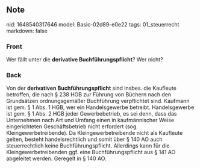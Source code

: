 ## Note
nid: 1648540317646
model: Basic-02d89-e0e22
tags: 01_steuerrecht
markdown: false

### Front
Wer fällt unter die <b>derivative Buchführungspflicht</b>? Wer
nicht?

### Back
Von der <b>derivativen Buchführungspflicht</b> sind insbes. die
Kaufleute betroffen, die nach § 238 HGB zur Führung von Büchern
nach den Grundsätzen ordnungsgemäßer Buchführung verpflichtet sind.
Kaufmann ist gem. § 1 Abs. 1 HGB, wer ein Handelsgewerbe betreibt.
Handelsgewerbe ist gem. § 1 Abs. 2 HGB jeder Gewerbebetrieb, es sei
denn, dass das Unternehmen nach Art und Umfang einen in
kaufmännischer Weise eingerichteten Geschäftsbetrieb nicht
erfordert (sog. Kleingewerbetreibende). Da Kleingewerbetreibende
nicht als Kaufleute gelten, besteht handelsrechtlich und somit über
§ 140 AO auch steuerrechtlich keine Buchführungspflicht. Allerdings
kann für die Kleingewerbetreibenden ggf. eine Buchführungspflicht
aus § 141 AO abgeleitet werden. Geregelt in § 140 AO.
